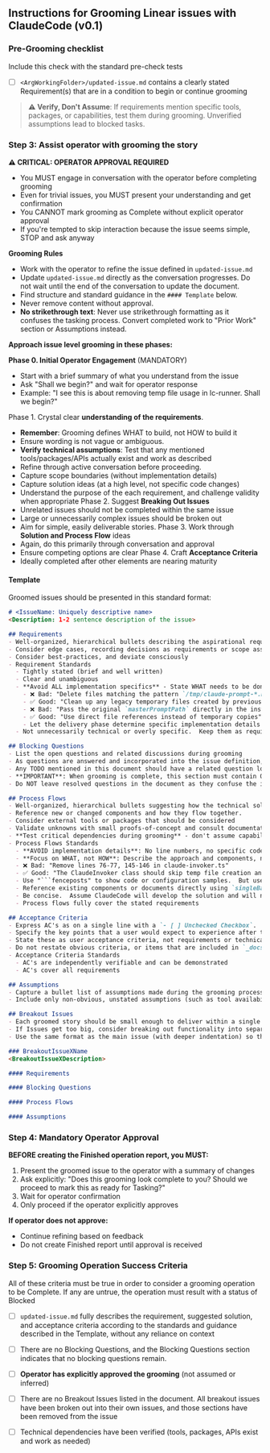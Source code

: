## Instructions for Grooming Linear issues with ClaudeCode (v0.1)

### Pre-Grooming checklist
Include this check with the standard pre-check tests
- [ ] `<ArgWorkingFolder>/updated-issue.md` contains a clearly stated Requirement(s) that are in a condition to begin or continue grooming

> **⚠️ Verify, Don't Assume**: If requirements mention specific tools, packages, or capabilities, test them during grooming. Unverified assumptions lead to blocked tasks.

### Step 3: Assist operator with grooming the story

**⚠️ CRITICAL: OPERATOR APPROVAL REQUIRED**
- You MUST engage in conversation with the operator before completing grooming
- Even for trivial issues, you MUST present your understanding and get confirmation
- You CANNOT mark grooming as Complete without explicit operator approval
- If you're tempted to skip interaction because the issue seems simple, STOP and ask anyway

**Grooming Rules**
- Work with the operator to refine the issue defined in `updated-issue.md`
- Update `updated-issue.md` directly as the conversation progresses.  Do not wait until the end of the conversation to update the document.
- Find structure and standard guidance in the `#### Template` below.  
- Never remove content without approval.
- **No strikethrough text**: Never use strikethrough formatting as it confuses the tasking process. Convert completed work to "Prior Work" section or Assumptions instead.


**Approach issue level grooming in these phases:**

**Phase 0. Initial Operator Engagement** (MANDATORY)
  - Start with a brief summary of what you understand from the issue
  - Ask "Shall we begin?" and wait for operator response
  - Example: "I see this is about removing temp file usage in lc-runner. Shall we begin?"

Phase 1. Crystal clear **understanding of the requirements**.
  - **Remember**: Grooming defines WHAT to build, not HOW to build it
  - Ensure wording is not vague or ambiguous.
  - **Verify technical assumptions**: Test that any mentioned tools/packages/APIs actually exist and work as described
  - Refine through active conversation before proceeding.
  - Capture scope boundaries (without implementation details)
  - Capture solution ideas (at a high level, not specific code changes)
  - Understand the purpose of the each requirement, and challenge validity when appropriate
Phase 2. Suggest **Breaking Out Issues**
  - Unrelated issues should not be completed within the same issue
  - Large or unnecessarily complex issues should be broken out
  - Aim for simple, easily deliverable stories.
Phase 3. Work through **Solution and Process Flow** ideas
  - Again, do this primarily through conversation and approval
  - Ensure competing options are clear
Phase 4. Craft **Acceptance Criteria**
  - Ideally completed after other elements are nearing maturity


#### Template
Groomed issues should be presented in this standard format:

```markdown
# <IssueName: Uniquely descriptive name>
<Description: 1-2 sentence description of the issue>

## Requirements
- Well-organized, hierarchical bullets describing the aspirational requirements
- Consider edge cases, recording decisions as requirements or scope assumptions
- Consider best-practices, and deviate consciously
- Requirement Standards
  - Tightly stated (brief and well written)
  - Clear and unambiguous
  - **Avoid ALL implementation specifics** - State WHAT needs to be done, not HOW
    - ❌ Bad: "Delete files matching the pattern `/tmp/claude-prompt-*.md`"
    - ✅ Good: "Clean up any legacy temporary files created by previous versions"
    - ❌ Bad: "Pass the original `masterPromptPath` directly in the instruction"
    - ✅ Good: "Use direct file references instead of temporary copies"
    - Let the delivery phase determine specific implementation details
  - Not unnecessarily technical or overly specific.  Keep them as requirements.

## Blocking Questions
- List the open questions and related discussions during grooming
- As questions are answered and incorporated into the issue definition, remove them from this list
- Any TODO mentioned in this document should have a related question logged here about it
- **IMPORTANT**: When grooming is complete, this section must contain ONLY the text "No outstanding questions"
- Do NOT leave resolved questions in the document as they confuse the implementation phase

## Process Flows
- Well-organized, hierarchical bullets suggesting how the technical solution might be laid out within the existing aimeup architecture.
- Reference new or changed components and how they flow together.
- Consider external tools or packages that should be considered
- Validate unknowns with small proofs-of-concept and consult documentation to refine details
- **Test critical dependencies during grooming** - don't assume capabilities exist
- Process Flows Standards
  - **AVOID implementation details**: No line numbers, no specific code changes, no exact function calls
  - **Focus on WHAT, not HOW**: Describe the approach and components, not the exact implementation
  - ❌ Bad: "Remove lines 76-77, 145-146 in claude-invoker.ts"
  - ✅ Good: "The ClaudeInvoker class should skip temp file creation and use direct file references"
  - Use "```fenceposts" to show code or configuration samples.  But use sparingly.  We are not developing the solution here.
  - Reference existing components or documents directly using `singleBackTic` marks
  - Be concise.  Assume ClaudeCode will develop the solution and will not need development guidance, only solution direction
  - Process flows fully cover the stated requirements

## Acceptance Criteria
- Express AC's as on a single line with a `- [ ] Unchecked Checkbox`.  Operator will check these off during acceptance of the issue.
- Specify the key points that a user would expect to experience after the delivery of the functionality
- State these as user acceptance criteria, not requirements or technical tasks
- Do not restate obvious criteria, or items that are included in `_docs/guides/steps-of-doneness.md`
- Acceptance Criteria Standards
  - AC's are independently verifiable and can be demonstrated
  - AC's cover all requirements

## Assumptions
- Capture a bullet list of assumptions made during the grooming process.
- Include only non-obvious, unstated assumptions (such as tool availability, scope decisions, etc).  Do not restate requirements, standards, or best practices in this section.

## Breakout Issues
- Each groomed story should be small enough to deliver within a single ClaudeCode context window.  
- If Issues get too big, consider breaking out functionality into separate Issues.  
- Use the same format as the main issue (with deeper indentation) so they can be easily broken out using Linear AI

### BreakoutIssueXName
<BreakoutIssueXDescription>

#### Requirements

#### Blocking Questions

#### Process Flows

#### Assumptions

```

### Step 4: Mandatory Operator Approval

**BEFORE creating the Finished operation report, you MUST:**
1. Present the groomed issue to the operator with a summary of changes
2. Ask explicitly: "Does this grooming look complete to you? Should we proceed to mark this as ready for Tasking?"
3. Wait for operator confirmation
4. Only proceed if the operator explicitly approves

**If operator does not approve:**
- Continue refining based on feedback
- Do not create Finished report until approval is received

### Step 5: Grooming Operation Success Criteria
All of these criteria must be true in order to consider a grooming operation to be Complete.  If any are untrue, the operation must result with a status of Blocked
- [ ] `updated-issue.md` fully describes the requirement, suggested solution, and acceptance criteria according to the standards and guidance described in the Template, without any reliance on context
- [ ] There are no Blocking Questions, and the Blocking Questions section indicates that no blocking questions remain.
- [ ] **Operator has explicitly approved the grooming** (not assumed or inferred)
- [ ] There are no Breakout Issues listed in the document.  All breakout issues have been broken out into their own issues, and those sections have been removed from the issue
- [ ] Technical dependencies have been verified (tools, packages, APIs exist and work as needed)

